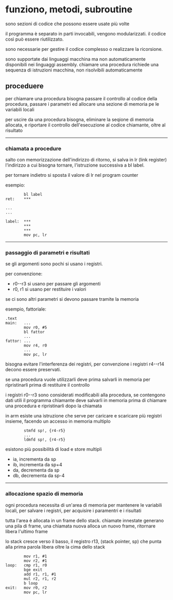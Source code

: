 # funziono, metodi, subroutine

sono sezioni di codice che possono essere usate più volte

il programma è separato in parti invocabili, vengono modularizzati. il codice così può essere riutilizzato.

sono necessarie per gestire il codice complesso o realizzare la ricorsione.

sono supportate dai linguaggi macchina ma non automaticamente disponibili nei linguaggi assembly. chiamare una procedura richiede una sequenza di istruzioni macchina, non risolvibili automaticamente

## proceduere

per chiamare una procedura bisogna passare il controllo al codice della procedura, passare i parametri ed allocare una sezione di memoria pe le variabili locali

per uscire da una procedura bisogna, eliminare la seqione di memoria allocata, e riportare il controllo dell'esecuzione al codice chiamante, oltre al risultato

---
### chiamata a procedure

salto con memorizzazione dell'indirizzo di ritorno, si salva in lr (link register) l'indirizzo a cui bisogna tornare, l'istruzione successiva a bl label.

per tornare indietro si sposta il valore di lr nel program counter

esempio:
```assebly
        bl label
ret:    ***

...
...

label:  ***
        ***
        ***
        mov pc, lr
```

---
### passaggio di parametri e risultati

se gli argomenti sono pochi si usano i registri.

per convenzione:
* r0--r3 si usano per passare gli argomenti
* r0, r1 si usano per restituire i valori

se ci sono altri parametri si devono passare tramite la memoria

esempio, fattoriale:
```assembly
.text
main:   ...
        mov r0, #5
        bl fattor
        ...
fattor: ...
        mov r4, r0
        ...
        mov pc, lr
 ```

bisogna evitare l'interferenza dei registri, per convenzione i registri r4--r14 decono essere preservati.

se una procedura vuole utilizzarli deve prima salvarli in memoria per ripristinarli prima di restituire il controllo

i registri r0--r3 sono considerati modificabili alla procedura, se contengono dati utili il programma chiamante deve salvarli in memoria prima di chiamare una procedura e ripristinarli dopo la chiamata

in arm esiste una istruzione che serve per caricare e scaricare più registri insieme, facendo un accesso in memoria multiplo

```
        stmfd sp!, {r4-r5}
        ...
        ldmfd sp!, {r4-r5}
```

esistono più possibilità di load e store multipli

* ia, incrementa da sp
* ib, incrementa da sp+4
* da, decrementa da sp
* db, decrementa da sp-4

---
### allocazione spazio di memoria

ogni procedura necessita di un'area di memoria per mantenere le variabili locali, per salvare i registri, per acquisire i paramentri e i risultati

tutta l'area è allocata in un frame dello stack. chiamate innestate generano una pila di frame, una chiamata nuova alloca un nuovo frame, ritornare libera l'ultimo frame

lo stack cresce verso il basso, il registro r13, (stack pointer, sp) che punta alla prima parola libera oltre la cima dello stack

```
        mov r1, #1
        mov r2, #1
loop:   cmp r1, r0
        bge exit
        add r1, r1, #1
        mul r2, r1, r2
        b loop
exit:   mov r0, r2
        mov pc, lr
```